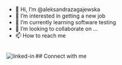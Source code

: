 - 👋 Hi, I’m @aleksandrazagajewska
- 👀 I’m interested in getting a new job
- 🌱 I’m currently learning software testing
- 💞️ I’m looking to collaborate on ...
- 📫 How to reach me 

<br>## Connect with me[<img align="left" alt="linked-in" src="https://img.shields.io/badge/linkedin-%230077B5.svg?&style=for-the-badge&logo=linkedin&logoColor=white" />](https://www.linkedin.com/in/aleksandra-zagajewska-4a755a79/)
<!---
aleksandrazagajewska/aleksandrazagajewska is a ✨ special ✨ repository because its `README.md` (this file) appears on your GitHub profile.
You can click the Preview link to take a look at your changes.
--->
